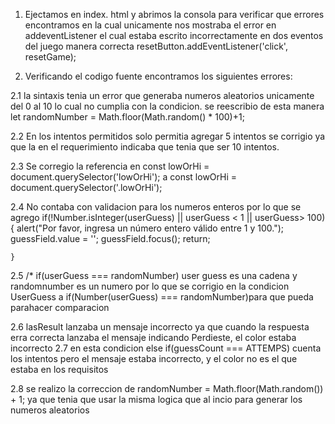 1.  Ejectamos en index. html y abrimos la consola para verificar que errores encontramos en la cual unicamente nos mostraba el error en addeventListener el cual estaba escrito incorrectamente en dos eventos del juego 
manera correcta  resetButton.addEventListener('click', resetGame);

2. Verificando el codigo fuente encontramos los siguientes errores:

2.1 la sintaxis tenia un error que generaba numeros aleatorios unicamente del 0 al 10 lo cual no cumplia con la condicion. 
se reescribio de esta manera 
  let randomNumber = Math.floor(Math.random() * 100)+1;

2.2 En los intentos permitidos solo permitia agregar 5 intentos se corrigio ya que la en el requerimiento indicaba que tenia que ser 10 intentos.

2.3 Se corregio la referencia en  const lowOrHi = document.querySelector('lowOrHi'); a  const lowOrHi = document.querySelector('.lowOrHi');

2.4 No contaba con validacion para los numeros enteros por lo que se agrego 
if(!Number.isInteger(userGuess) || userGuess < 1 || userGuess> 100){
      alert("Por favor, ingresa un número entero válido entre 1 y 100.");
                guessField.value = '';
                guessField.focus();
                return;

    }

2.5 /* if(userGuess === randomNumber) user guess es una cadena y randomnumber 
    es un numero por lo que se corrigio en la condicion 
     UserGuess a  if(Number(userGuess) === randomNumber)para que pueda parahacer  comparacion 

2.6 lasResult lanzaba un mensaje incorrecto ya que cuando la respuesta erra correcta lanzaba el mensaje indicando Perdieste, el color estaba incorrecto
2.7 en esta condicion else if(guessCount === ATTEMPS) cuenta los intentos pero el mensaje estaba incorrecto, y el color no es el que estaba en los requisitos

2.8  se realizo la correccion de 
	  randomNumber = Math.floor(Math.random()) + 1; 
      ya que tenia que usar la misma logica que al incio para generar los numeros aleatorios 


